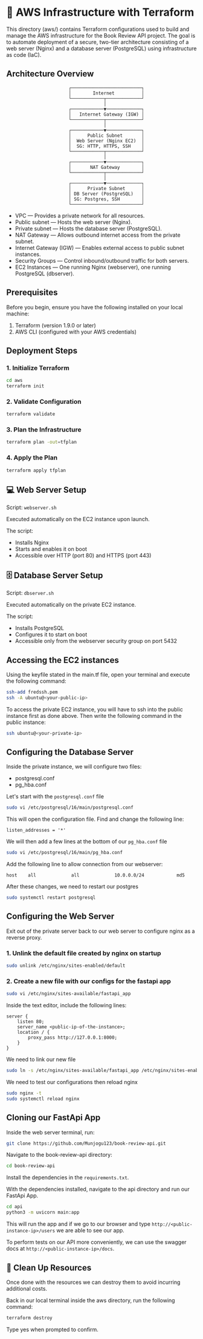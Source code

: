 # 📘 AWS Infrastructure with Terraform

This directory (aws/) contains Terraform configurations used to build and manage the AWS infrastructure for the Book Review API project.
The goal is to automate deployment of a secure, two-tier architecture consisting of a web server (Nginx) and a database server (PostgreSQL) using infrastructure as code (IaC).

## Architecture Overview

                           ┌──────────────────────────┐
                           │        Internet          │
                           └────────────┬─────────────┘
                                        │
                           ┌────────────▼─────────────┐
                           │   Internet Gateway (IGW) │
                           └────────────┬─────────────┘
                                        │
                           ┌────────────▼─────────────┐
                           │      Public Subnet       │
                           │  Web Server (Nginx EC2)  │
                           │  SG: HTTP, HTTPS, SSH    │
                           └────────────┬─────────────┘
                                        │
                           ┌────────────▼─────────────┐
                           │       NAT Gateway        │
                           └────────────┬─────────────┘
                                        │
                           ┌────────────▼─────────────┐
                           │      Private Subnet      │
                           │ DB Server (PostgreSQL)   │
                           │ SG: Postgres, SSH        │
                           └──────────────────────────┘

- VPC — Provides a private network for all resources.
- Public subnet — Hosts the web server (Nginx).
- Private subnet — Hosts the database server (PostgreSQL).
- NAT Gateway — Allows outbound internet access from the private subnet.
- Internet Gateway (IGW) — Enables external access to public subnet instances.
- Security Groups — Control inbound/outbound traffic for both servers.
- EC2 Instances — One running Nginx (webserver), one running PostgreSQL (dbserver).

## Prerequisites

Before you begin, ensure you have the following installed on your local machine:

1. Terraform (version 1.9.0 or later)
2. AWS CLI (configured with your AWS credentials)

## Deployment Steps

### 1. Initialize Terraform

```bash
cd aws
terraform init
```

### 2. Validate Configuration

```bash
terraform validate
```

### 3. Plan the Infrastructure

```bash
terraform plan -out=tfplan
```

### 4. Apply the Plan

```bash
terraform apply tfplan
```

## 💻 Web Server Setup

Script: `webserver.sh`

Executed automatically on the EC2 instance upon launch.

The script:

- Installs Nginx
- Starts and enables it on boot
- Accessible over HTTP (port 80) and HTTPS (port 443)

## 🗄️ Database Server Setup

Script: `dbserver.sh`

Executed automatically on the private EC2 instance.

The script:

- Installs PostgreSQL
- Configures it to start on boot
- Accessible only from the webserver security group on port 5432

## Accessing the EC2 instances

Using the keyfile stated in the main.tf file, open your terminal and execute the following command:

```bash
ssh-add fredssh.pem
ssh -A ubuntu@<your-public-ip>
```

To access the private EC2 instance, you will have to ssh into the public instance first as done above. Then write the following command in the public instance:

```bash
ssh ubuntu@<your-private-ip>
```

## Configuring the Database Server

Inside the private instance, we will configure two files:

- postgresql.conf
- pg_hba.conf

Let's start with the `postgresql.conf` file

```bash
sudo vi /etc/postgresql/16/main/postgresql.conf
```

This will open the configuration file. Find and change the following line:

```
listen_addresses = '*'
```

We will then add a few lines at the bottom of our `pg_hba.conf` file

```bash
sudo vi /etc/postgresql/16/main/pg_hba.conf
```

Add the following line to allow connection from our webserver:

```
host    all             all             10.0.0.0/24            md5
```

After these changes, we need to restart our postgres

```bash
sudo systemctl restart postgresql
```


## Configuring the Web Server

Exit out of the private server back to our web server to configure nginx as a reverse proxy.

### 1. Unlink the default file created by nginx on startup

```bash
sudo unlink /etc/nginx/sites-enabled/default
```

### 2. Create a new file with our configs for the fastapi app

```bash
sudo vi /etc/nginx/sites-available/fastapi_app
```

Inside the text editor, include the following lines:

```nginx
server {
    listen 80;   
    server_name <public-ip-of-the-instance>;    
    location / {        
        proxy_pass http://127.0.0.1:8000;    
    }
}
```

We need to link our new file

```bash
sudo ln -s /etc/nginx/sites-available/fastapi_app /etc/nginx/sites-enabled/
```

We need to test our configurations then reload nginx

```bash
sudo nginx -t
sudo systemctl reload nginx
```

## Cloning our FastApi App

Inside the web server terminal, run:

```bash
git clone https://github.com/Munjogu123/book-review-api.git
```

Navigate to the book-review-api directory:

```bash
cd book-review-api
```

Install the dependencies in the `requirements.txt`.

With the dependencies installed, navigate to the api directory and run our FastApi App.

```bash
cd api
python3 -m uvicorn main:app
```

This will run the app and if we go to our browser and type `http://<public-instance-ip>/users` we are able to see our app.

To perform tests on our API more conveniently, we can use the swagger docs at `http://<public-instance-ip>/docs`.

## 🧹 Clean Up Resources

Once done with the resources we can destroy them to avoid incurring additional costs.

Back in our local terminal inside the aws directory, run the following command:

```bash
terraform destroy
```

Type yes when prompted to confirm.
